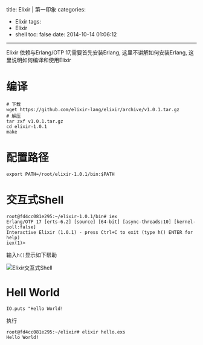 title: Elixir | 第一印象
categories:
  - Elixir
tags:
  - Elixir
  - shell
toc: false
date: 2014-10-14 01:06:12
---

Elixir 依赖与Erlang/OTP 17,需要首先安装Erlang, 这里不讲解如何安装Erlang, 这里说明如何编译和使用Elixir

# 编译

```shell
# 下载
wget https://github.com/elixir-lang/elixir/archive/v1.0.1.tar.gz
# 解压
tar zxf v1.0.1.tar.gz
cd elixir-1.0.1
make
```
# 配置路径

```
export PATH=/root/elixir-1.0.1/bin:$PATH
```

# 交互式Shell

```
root@fd4cc081e295:~/elixir-1.0.1/bin# iex
Erlang/OTP 17 [erts-6.2] [source] [64-bit] [async-threads:10] [kernel-poll:false]
Interactive Elixir (1.0.1) - press Ctrl+C to exit (type h() ENTER for help)
iex(1)>
```
输入`h()`显示如下帮助

![Elixir交互式Shell][1]

# Hell World

```
IO.puts "Hello World!
```

执行

```
root@fd4cc081e295:~/elixir# elixir hello.exs
Hello World!
```

 [1]: /assets/images/94E0C021-A9FE-44CD-97C5-EA564C66BC78.png
